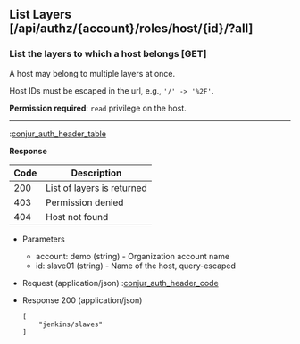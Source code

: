 ## List Layers [/api/authz/{account}/roles/host/{id}/?all]

### List the layers to which a host belongs [GET]

A host may belong to multiple layers at once.

Host IDs must be escaped in the url, e.g., `'/' -> '%2F'`.

**Permission required**: `read` privilege on the host.

---

:[conjur_auth_header_table](partials/conjur_auth_header_table.md)

**Response**

|Code|Description|
|----|-----------|
|200|List of layers is returned|
|403|Permission denied|
|404|Host not found|

+ Parameters
    + account: demo (string) - Organization account name
    + id: slave01 (string) - Name of the host, query-escaped

+ Request (application/json)
    :[conjur_auth_header_code](partials/conjur_auth_header_code.md)

+ Response 200 (application/json)

    ```
    [
        "jenkins/slaves"
    ]
    ```
